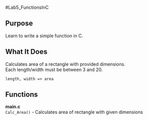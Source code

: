 #Lab5_FunctionsInC  

## Purpose
Learn to write a simple function in C.

## What It Does
Calculates area of a rectangle with provided dimensions.  
Each length/width must be between 3 and 20.

    length, width => area

## Functions
__main.c__  
`Calc_Area()` - Calculates area of rectangle with given dimensions  
